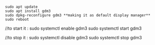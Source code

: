 ```
sudo apt update
sudo apt install gdm3
sudo dpkg-reconfigure gdm3 **making it as default display manager**
sudo reboot 
```

//to start it :
sudo systemctl enable gdm3
sudo systemctl start gdm3

//to stop it :
sudo systemctl disable gdm3
sudo systemctl stop gdm3
